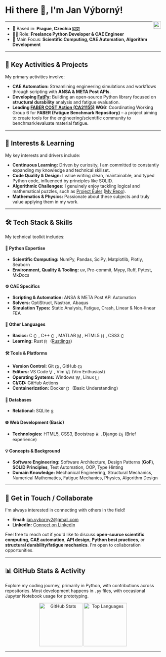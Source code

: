 # Hi there 👋, I'm Jan Výborný!
<a href="https://www.linkedin.com/in/vybornak2/" target="_blank"><img align="right" alt="LinkedIn" width="24px" src="https://raw.githubusercontent.com/rahuldkjain/github-profile-readme-generator/master/src/images/icons/Social/linked-in-alt.svg" /></a>

---

* 📍 Based in: **Prague, Czechia 🇨🇿**
* 👨‍💻 Role: **Freelance Python Developer & CAE Engineer**
* 🎯 Main Focus: **Scientific Computing, CAE Automation, Algorithm Development**

---

## 🚀 Key Activities & Projects

My primary activities involve:

* **CAE Automation:** Streamlining engineering simulations and workflows through scripting with **ANSA & META Post APIs**.
* **Developing [FatPy](https://github.com/Vybornak2/FatPy):** Building an open-source Python library focused on **structural durability** analysis and fatigue evaluation.
* **Leading [FABER COST Action (CA21155)](https://faber-cost.eu/) WG6:** Coordinating Working Group 6 for **FABER (Fatigue Benchmark Repository)** – a project aiming to create tools for the engineering/scientific community to benchmark/evaluate material fatigue.

---

## 🌱 Interests & Learning

My key interests and drivers include:

* **Continuous Learning:** Driven by curiosity, I am committed to constantly expanding my knowledge and technical skillset.
* **Code Quality & Design:** I value writing clean, maintainable, and typed Python code, influenced by principles like SOLID.
* **Algorithmic Challenges:** I genuinely enjoy tackling logical and mathematical puzzles, such as [Project Euler](https://projecteuler.net/) ([My Repo](https://github.com/Vybornak2/ProjectEuler)).
* **Mathematics & Physics:** Passionate about these subjects and truly value applying them in my work.
  
---

## 🛠️ Tech Stack & Skills

My technical toolkit includes:

#### 🐍 Python Expertise
* **Scientific Computing:** NumPy, Pandas, SciPy, Matplotlib, Plotly, Seaborn
* **Environment, Quality & Tooling:** uv, Pre-commit, Mypy, Ruff, Pytest, MkDocs

#### ⚙️ CAE Specifics
* **Scripting & Automation:** ANSA & META Post API Automation
* **Solvers:** OptiStruct, Nastran, Abaqus
* **Simulation Types:** Static Analysis, Fatigue, Crash, Linear & Non-linear FEA

#### 🔧 Other Languages
* **Basics:** C <img src="https://cdn.jsdelivr.net/gh/devicons/devicon@latest/icons/c/c-original.svg" alt="C" height="16" style="vertical-align: middle;">, C++ <img src="https://cdn.jsdelivr.net/gh/devicons/devicon@latest/icons/cplusplus/cplusplus-original.svg" alt="C++" height="16" style="vertical-align: middle;">, MATLAB <img src="https://cdn.jsdelivr.net/gh/devicons/devicon@latest/icons/matlab/matlab-original.svg" alt="MATLAB" height="16" style="vertical-align: middle;">, HTML5 <img src="https://cdn.jsdelivr.net/gh/devicons/devicon@latest/icons/html5/html5-original.svg" alt="HTML5" height="16" style="vertical-align: middle;">, CSS3 <img src="https://cdn.jsdelivr.net/gh/devicons/devicon@latest/icons/css3/css3-original.svg" alt="CSS3" height="16" style="vertical-align: middle;">
* **Learning:** Rust <img src="https://rustacean.net/assets/rustacean-flat-happy.svg" alt="Rustacean (Ferris)" height="16" style="vertical-align: middle;"> ([Rustlings](https://github.com/rust-lang/rustlings))

#### 🛠️ Tools & Platforms
* **Version Control:** Git <img src="https://cdn.jsdelivr.net/gh/devicons/devicon@latest/icons/git/git-original.svg" alt="Git" height="16" style="vertical-align: middle;">, GitHub <a href="https://github.com/Vybornak2"><img src="https://img.shields.io/badge/_-%20?style=flat&logo=github&logoColor=white&color=181717" alt="GitHub" height="16" style="vertical-align: middle;"></a>
* **Editors:** VS Code <img src="https://cdn.jsdelivr.net/gh/devicons/devicon@latest/icons/vscode/vscode-original.svg" alt="VS Code Icon" width="16" height="16" style="vertical-align: middle;">, Vim <img src="https://cdn.jsdelivr.net/gh/devicons/devicon@latest/icons/vim/vim-original.svg" alt="Vim Icon" width="16" height="16" style="vertical-align: middle;"> (Vim Enthusiast)
* **Operating Systems:** Windows <img src="https://cdn.jsdelivr.net/gh/devicons/devicon@latest/icons/windows11/windows11-original.svg" alt="Windows" height="16" style="vertical-align: middle;">, Linux <img src="https://cdn.jsdelivr.net/gh/devicons/devicon@latest/icons/linux/linux-original.svg" alt="Linux" height="16" style="vertical-align: middle;">
* **CI/CD:** GitHub Actions
* **Containerization:** Docker <img src="https://cdn.jsdelivr.net/gh/devicons/devicon@latest/icons/docker/docker-original.svg" alt="Docker" height="16" style="vertical-align: middle;"> (Basic Understanding)

#### 💾 Databases
* **Relational:** SQLite <img src="https://cdn.jsdelivr.net/gh/devicons/devicon@latest/icons/sqlite/sqlite-original.svg" alt="SQLite" height="16" style="vertical-align: middle;">

#### 🌐 Web Development (Basic)
* **Technologies:** HTML5, CSS3, Bootstrap <img src="https://cdn.jsdelivr.net/gh/devicons/devicon@latest/icons/bootstrap/bootstrap-original.svg" alt="Bootstrap" height="16" style="vertical-align: middle;">, Django <img src="https://cdn.jsdelivr.net/gh/devicons/devicon@latest/icons/django/django-plain.svg" alt="Django" height="16" style="vertical-align: middle;"> (Brief experience)

#### 💡 Concepts & Background
* **Software Engineering:** Software Architecture, Design Patterns (**GoF**), **SOLID Principles**, Test Automation, OOP, Type Hinting
* **Domain Knowledge:** Mechanical Engineering, Structural Mechanics, Numerical Mathematics, Fatigue Mechanics, Physics, Algorithm Design

---

## 🤝 Get in Touch / Collaborate

I'm always interested in connecting with others in the field!

* **Email:** [jan.vyborny2@gmail.com](mailto:jan.vyborny2@gmail.com)
* **LinkedIn:** [Connect on LinkedIn](https://www.linkedin.com/in/vybornak2/)

Feel free to reach out if you'd like to discuss **open-source scientific computing**, **CAE automation**, **API design**, **Python best practices**, or **structural durability/fatigue mechanics**. I'm open to collaboration opportunities.

---

## 📊 GitHub Stats & Activity

Explore my coding journey, primarily in Python, with contributions across repositories. Most development happens in `.py` files, with occasional Jupyter Notebook usage for prototyping.

<p align="center">
  <img height="140em" src="https://github-readme-stats.vercel.app/api?username=Vybornak2&show_icons=true&theme=dracula&include_all_commits=true&count_private=true" alt="GitHub Stats"/>
  <img height="140em" src="https://github-readme-stats.vercel.app/api/top-langs/?username=Vybornak2&layout=compact&langs_count=6&theme=dracula" alt="Top Languages"/>
</p>

---
